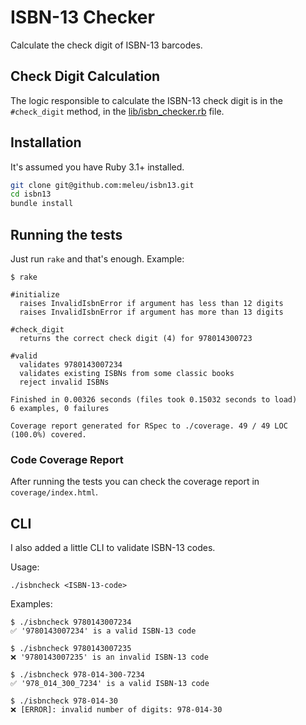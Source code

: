 # ISBN-13 Checker

Calculate the check digit of ISBN-13 barcodes.

## Check Digit Calculation

The logic responsible to calculate the ISBN-13 check digit is in the `#check_digit` method, in the [lib/isbn_checker.rb](lib/isbn_checker.rb) file.

## Installation

It's assumed you have Ruby 3.1+ installed.

```sh
git clone git@github.com:meleu/isbn13.git
cd isbn13
bundle install
```

## Running the tests

Just run `rake` and that's enough. Example:

```
$ rake

#initialize
  raises InvalidIsbnError if argument has less than 12 digits
  raises InvalidIsbnError if argument has more than 13 digits

#check_digit
  returns the correct check digit (4) for 978014300723

#valid
  validates 9780143007234
  validates existing ISBNs from some classic books
  reject invalid ISBNs

Finished in 0.00326 seconds (files took 0.15032 seconds to load)
6 examples, 0 failures

Coverage report generated for RSpec to ./coverage. 49 / 49 LOC (100.0%) covered.
```

### Code Coverage Report

After running the tests you can check the coverage report in `coverage/index.html`.

## CLI

I also added a little CLI to validate ISBN-13 codes.

Usage:

```
./isbncheck <ISBN-13-code>
```

Examples:

```
$ ./isbncheck 9780143007234
✅ '9780143007234' is a valid ISBN-13 code

$ ./isbncheck 9780143007235
❌ '9780143007235' is an invalid ISBN-13 code

$ ./isbncheck 978-014-300-7234
✅ '978_014_300_7234' is a valid ISBN-13 code

$ ./isbncheck 978-014-30
❌ [ERROR]: invalid number of digits: 978-014-30
```
